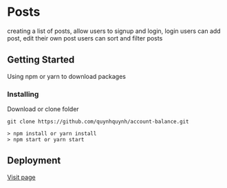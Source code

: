 # Posts

creating a list of posts, allow users to signup and login, login users can add post, edit their own post
users can sort and filter posts

## Getting Started

Using npm or yarn to download packages

### Installing

Download or clone folder

```
git clone https://github.com/quynhquynh/account-balance.git
```

```
> npm install or yarn install
> npm start or yarn start
```

## Deployment

[Visit page](https://quynhquynh.github.io/posts/)
